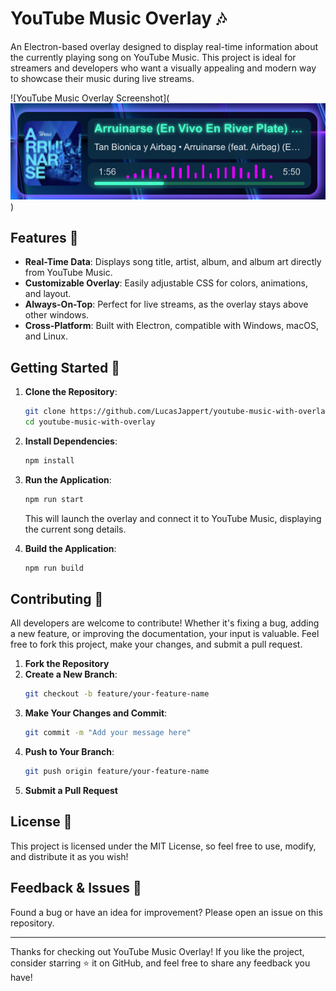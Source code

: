 # YouTube Music Overlay 🎶

An Electron-based overlay designed to display real-time information about the currently playing song on YouTube Music. This project is ideal for streamers and developers who want a visually appealing and modern way to showcase their music during live streams.

![YouTube Music Overlay Screenshot](![alt text](public/image.png))

## Features 🌟

-   **Real-Time Data**: Displays song title, artist, album, and album art directly from YouTube Music.
-   **Customizable Overlay**: Easily adjustable CSS for colors, animations, and layout.
-   **Always-On-Top**: Perfect for live streams, as the overlay stays above other windows.
-   **Cross-Platform**: Built with Electron, compatible with Windows, macOS, and Linux.

## Getting Started 🚀

1. **Clone the Repository**:

    ```bash
    git clone https://github.com/LucasJappert/youtube-music-with-overlay
    cd youtube-music-with-overlay
    ```

2. **Install Dependencies**:

    ```bash
    npm install
    ```

3. **Run the Application**:

    ```bash
    npm run start
    ```

    This will launch the overlay and connect it to YouTube Music, displaying the current song details.

4. **Build the Application**:
    ```bash
    npm run build
    ```

## Contributing 🤝

All developers are welcome to contribute! Whether it's fixing a bug, adding a new feature, or improving the documentation, your input is valuable. Feel free to fork this project, make your changes, and submit a pull request.

1. **Fork the Repository**
2. **Create a New Branch**:
    ```bash
    git checkout -b feature/your-feature-name
    ```
3. **Make Your Changes and Commit**:
    ```bash
    git commit -m "Add your message here"
    ```
4. **Push to Your Branch**:
    ```bash
    git push origin feature/your-feature-name
    ```
5. **Submit a Pull Request**

## License 📜

This project is licensed under the MIT License, so feel free to use, modify, and distribute it as you wish!

## Feedback & Issues 🐞

Found a bug or have an idea for improvement? Please open an issue on this repository.

---

Thanks for checking out YouTube Music Overlay! If you like the project, consider starring ⭐ it on GitHub, and feel free to share any feedback you have!
